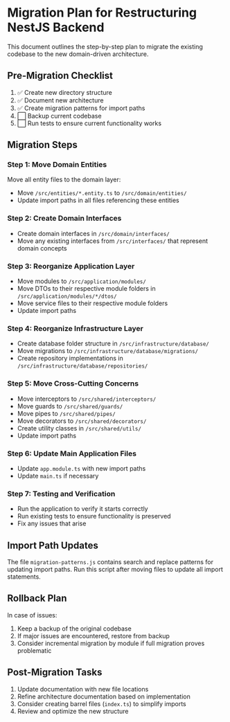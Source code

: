 # Migration Plan for Restructuring NestJS Backend

This document outlines the step-by-step plan to migrate the existing codebase to the new domain-driven architecture.

## Pre-Migration Checklist

1. ✅ Create new directory structure
2. ✅ Document new architecture
3. ✅ Create migration patterns for import paths
4. ⬜ Backup current codebase
5. ⬜ Run tests to ensure current functionality works

## Migration Steps

### Step 1: Move Domain Entities

Move all entity files to the domain layer:
- Move `/src/entities/*.entity.ts` to `/src/domain/entities/`
- Update import paths in all files referencing these entities

### Step 2: Create Domain Interfaces

- Create domain interfaces in `/src/domain/interfaces/`
- Move any existing interfaces from `/src/interfaces/` that represent domain concepts

### Step 3: Reorganize Application Layer

- Move modules to `/src/application/modules/`
- Move DTOs to their respective module folders in `/src/application/modules/*/dtos/`
- Move service files to their respective module folders
- Update import paths

### Step 4: Reorganize Infrastructure Layer

- Create database folder structure in `/src/infrastructure/database/`
- Move migrations to `/src/infrastructure/database/migrations/`
- Create repository implementations in `/src/infrastructure/database/repositories/`

### Step 5: Move Cross-Cutting Concerns

- Move interceptors to `/src/shared/interceptors/`
- Move guards to `/src/shared/guards/`
- Move pipes to `/src/shared/pipes/`
- Move decorators to `/src/shared/decorators/`
- Create utility classes in `/src/shared/utils/`
- Update import paths

### Step 6: Update Main Application Files

- Update `app.module.ts` with new import paths
- Update `main.ts` if necessary

### Step 7: Testing and Verification

- Run the application to verify it starts correctly
- Run existing tests to ensure functionality is preserved
- Fix any issues that arise

## Import Path Updates

The file `migration-patterns.js` contains search and replace patterns for updating import paths. Run this script after moving files to update all import statements.

## Rollback Plan

In case of issues:

1. Keep a backup of the original codebase
2. If major issues are encountered, restore from backup
3. Consider incremental migration by module if full migration proves problematic

## Post-Migration Tasks

1. Update documentation with new file locations
2. Refine architecture documentation based on implementation
3. Consider creating barrel files (`index.ts`) to simplify imports
4. Review and optimize the new structure
